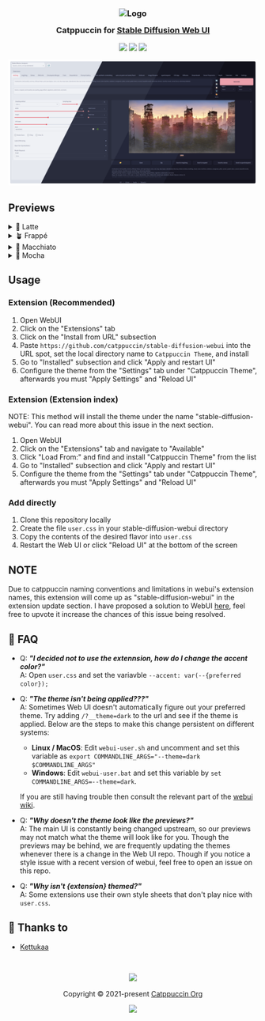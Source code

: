 <h3 align="center">
	<img src="https://raw.githubusercontent.com/catppuccin/catppuccin/main/assets/logos/exports/1544x1544_circle.png" width="100" alt="Logo"/><br/>
	<img src="https://raw.githubusercontent.com/catppuccin/catppuccin/main/assets/misc/transparent.png" height="30" width="0px"/>
	Catppuccin for <a href="https://github.com/AUTOMATIC1111/stable-diffusion-webui">Stable Diffusion Web UI</a>
	<img src="https://raw.githubusercontent.com/catppuccin/catppuccin/main/assets/misc/transparent.png" height="30" width="0px"/>
</h3>

<p align="center">
	<a href="https://github.com/catppuccin/Stable-Diffusion-Web-Ui/stargazers"><img src="https://img.shields.io/github/stars/catppuccin/Stable-Diffusion-Web-Ui?colorA=363a4f&colorB=b7bdf8&style=for-the-badge"></a>
	<a href="https://github.com/catppuccin/Stable-Diffusion-Web-Ui/issues"><img src="https://img.shields.io/github/issues/catppuccin/Stable-Diffusion-Web-Ui?colorA=363a4f&colorB=f5a97f&style=for-the-badge"></a>
	<a href="https://github.com/catppuccin/Stable-Diffusion-Web-Ui/contributors"><img src="https://img.shields.io/github/contributors/catppuccin/Stable-Diffusion-Web-Ui?colorA=363a4f&colorB=a6da95&style=for-the-badge"></a>
</p>

<p align="center">
	<img src="/assets/res.webp"/>
</p>

## Previews

<details>
<summary>🌻 Latte</summary>
<img src="/assets/latte.webp"/>
</details>
<details>
<summary>🪴 Frappé</summary>
<img src="/assets/frappe.webp"/>
</details>
<details>
<summary>🌺 Macchiato</summary>
<img src="/assets/macchiato.webp"/>
</details>
<details>
<summary>🌿 Mocha</summary>
<img src="/assets/mocha.webp"/>
</details>

## Usage
### Extension (Recommended)
1. Open WebUI
2. Click on the "Extensions" tab 
3. Click on the "Install from URL" subsection 
4. Paste `https://github.com/catppuccin/stable-diffusion-webui` into the URL spot, set the local directory name to `Catppuccin Theme`, and install
5. Go to "Installed" subsection and click "Apply and restart UI"
6. Configure the theme from the "Settings" tab under "Catppuccin Theme", afterwards you must "Apply Settings" and "Reload UI"

### Extension (Extension index)
NOTE: This method will install the theme under the name "stable-diffusion-webui". You can read more about this issue in the next section. 
1. Open WebUI
2. Click on the "Extensions" tab and navigate to "Available"
3. Click "Load From:" and find and install "Catppuccin Theme" from the list 
4. Go to "Installed" subsection and click "Apply and restart UI"
5. Configure the theme from the "Settings" tab under "Catppuccin Theme", afterwards you must "Apply Settings" and "Reload UI"

### Add directly
1. Clone this repository locally
2. Create the file `user.css` in your stable-diffusion-webui directory
3. Copy the contents of the desired flavor into `user.css`
4. Restart the Web UI or click "Reload UI" at the bottom of the screen

## NOTE
Due to catppuccin naming conventions and limitations in webui's extension names, this extension will come up as "stable-diffusion-webui" in the extension update section. I have proposed a solution to WebUI [here](https://github.com/catppuccin/stable-diffusion-webui/issues/5#issuecomment-1420599298), feel free to upvote it increase the chances of this issue being resolved. 

## 🙋 FAQ

-	Q: **_"I decided not to use the extennsion, how do I change the accent color?"_**\
	A: Open `user.css` and set the variavble `--accent: var(--{preferred color});`
	
-	Q: **_"The theme isn't being applied???"_**\
	A: Sometimes Web UI doesn't automatically figure out your preferred theme. Try adding `/?__theme=dark` to the url and see if the theme is applied. Below are the steps to make this change persistent on different systems:
	- **Linux / MacOS**: Edit `webui-user.sh` and uncomment and set this variable as `export COMMANDLINE_ARGS="--theme=dark $COMMANDLINE_ARGS"`
	- **Windows**: Edit `webui-user.bat` and set this variable by `set COMMANDLINE_ARGS=--theme=dark`. 
	
	If you are still having trouble then consult the relevant part of the [webui wiki](https://github.com/AUTOMATIC1111/stable-diffusion-webui/wiki/Features#usercss). 
	
-	Q: **_"Why doesn't the theme look like the previews?"_**\
	A: The main UI is constantly being changed upstream, so our previews may not match what the theme will look like for you. Though the previews may be behind, we are frequently updating the themes whenever there is a change in the Web UI repo. Though if you notice a style issue with a recent version of webui, feel free to open an issue on this repo.    
	
-	Q: **_"Why isn't {extension} themed?"_**\
	A: Some extensions use their own style sheets that don't play nice with `user.css`.

## 💝 Thanks to

- [Kettukaa](https://github.com/Kettukaa)

&nbsp;

<p align="center">
	<img src="https://raw.githubusercontent.com/catppuccin/catppuccin/main/assets/footers/gray0_ctp_on_line.svg?sanitize=true" />
</p>

<p align="center">
	Copyright &copy; 2021-present <a href="https://github.com/catppuccin" target="_blank">Catppuccin Org</a>
</p>

<p align="center">
	<a href="https://github.com/catppuccin/catppuccin/blob/main/LICENSE"><img src="https://img.shields.io/static/v1.svg?style=for-the-badge&label=License&message=MIT&logoColor=d9e0ee&colorA=363a4f&colorB=b7bdf8"/></a>
</p>
